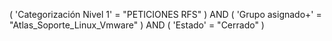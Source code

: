 ( 'Categorización Nivel 1' = "PETICIONES RFS" ) AND ( 'Grupo asignado+' = "Atlas_Soporte_Linux_Vmware" ) AND ( 'Estado' = "Cerrado" )